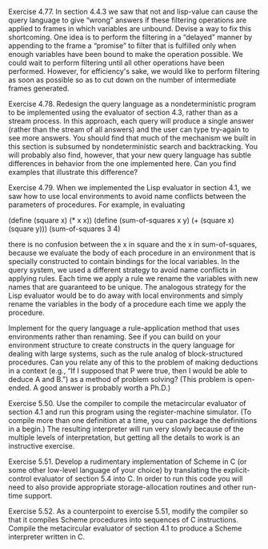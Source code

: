 
Exercise 4.77.  In section 4.4.3 we saw that not and lisp-value can cause the query language to give “wrong” answers if these filtering operations are applied to frames in which variables are unbound. Devise a way to fix this shortcoming. One idea is to perform the filtering in a “delayed” manner by appending to the frame a “promise” to filter that is fulfilled only when enough variables have been bound to make the operation possible. We could wait to perform filtering until all other operations have been performed. However, for efficiency's sake, we would like to perform filtering as soon as possible so as to cut down on the number of intermediate frames generated.

Exercise 4.78.  Redesign the query language as a nondeterministic program to be implemented using the evaluator of section 4.3, rather than as a stream process. In this approach, each query will produce a single answer (rather than the stream of all answers) and the user can type try-again to see more answers. You should find that much of the mechanism we built in this section is subsumed by nondeterministic search and backtracking. You will probably also find, however, that your new query language has subtle differences in behavior from the one implemented here. Can you find examples that illustrate this difference?

Exercise 4.79.  When we implemented the Lisp evaluator in section 4.1, we saw how to use local environments to avoid name conflicts between the parameters of procedures. For example, in evaluating

(define (square x)
  (* x x))
(define (sum-of-squares x y)
  (+ (square x) (square y)))
(sum-of-squares 3 4)

there is no confusion between the x in square and the x in sum-of-squares, because we evaluate the body of each procedure in an environment that is specially constructed to contain bindings for the local variables. In the query system, we used a different strategy to avoid name conflicts in applying rules. Each time we apply a rule we rename the variables with new names that are guaranteed to be unique. The analogous strategy for the Lisp evaluator would be to do away with local environments and simply rename the variables in the body of a procedure each time we apply the procedure.

Implement for the query language a rule-application method that uses environments rather than renaming. See if you can build on your environment structure to create constructs in the query language for dealing with large systems, such as the rule analog of block-structured procedures. Can you relate any of this to the problem of making deductions in a context (e.g., “If I supposed that P were true, then I would be able to deduce A and B.”) as a method of problem solving? (This problem is open-ended. A good answer is probably worth a Ph.D.)


Exercise 5.50.  Use the compiler to compile the metacircular evaluator of section 4.1 and run this program using the register-machine simulator. (To compile more than one definition at a time, you can package the definitions in a begin.) The resulting interpreter will run very slowly because of the multiple levels of interpretation, but getting all the details to work is an instructive exercise.

Exercise 5.51.  Develop a rudimentary implementation of Scheme in C (or some other low-level language of your choice) by translating the explicit-control evaluator of section 5.4 into C. In order to run this code you will need to also provide appropriate storage-allocation routines and other run-time support.

Exercise 5.52.  As a counterpoint to exercise 5.51, modify the compiler so that it compiles Scheme procedures into sequences of C instructions. Compile the metacircular evaluator of section 4.1 to produce a Scheme interpreter written in C.




